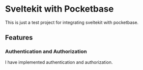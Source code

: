 # Sveltekit with Pocketbase

This is just a test project for integrating sveltekit with pocketbase.

## Features

### Authentication and Authorization

I have implemented authentication and authorization.
